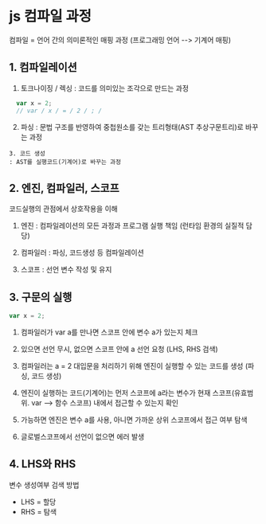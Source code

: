 # js 컴파일 과정

컴파일 = 언어 간의 의미론적인 매핑 과정 (프로그래밍 언어 --> 기계어 매핑)


## 1. 컴파일레이션

  1. 토크나이징 / 렉싱
    : 코드를 의미있는 조각으로 만드는 과정
  ```js
    var x = 2;
    // var / x / = / 2 / ; /
  ```

  2. 파싱
    : 문법 구조를 반영하여 중첩원소를 갖는 트리형태(AST 추상구문트리)로 바꾸는 과정


    3. 코드 생성
    : AST를 실행코드(기계어)로 바꾸는 과정


## 2. 엔진, 컴파일러, 스코프
  코드실행의 관점에서 상호작용을 이해

  1. 엔진
    : 컴파일레이션의 모든 과정과 프로그램 실행 책임 (런타임 환경의 실질적 담당)

  2. 컴파일러
    : 파싱, 코드생성 등 컴파일레이션

  3. 스코프
    : 선언 변수 작성 및 유지


## 3. 구문의 실행

```js
var x = 2;
```

1. 컴파일러가 var a를 만나면 스코프 안에 변수 a가 있는지 체크

2. 있으면 선언 무시, 없으면 스코프 안에 a 선언 요청 (LHS, RHS 검색)

3. 컴파일러는 a = 2 대입문을 처리하기 위해 엔진이 실행할 수 있는 코드를 생성 (파싱, 코드 생성)

4. 엔진이 실행하는 코드(기계어)는 먼저 스코프에 a라는 변수가 현재 스코프(유효범위. var --> 함수 스코프) 내에서 접근할 수 있는지 확인

5. 가능하면 엔진은 변수 a를 사용, 아니면 가까운 상위 스코프에서 접근 여부 탐색

6. 글로벌스코프에서 선언이 없으면 에러 발생


## 4. LHS와 RHS

변수 생성여부 검색 방법

- LHS = 할당
- RHS = 탐색
